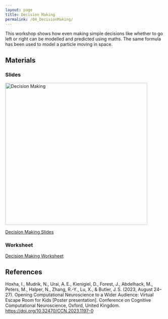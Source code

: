 ```yaml
---
layout: page
title: Decision Making
permalink: /04_DecisionMaking/
---
```



This workshop shows how even making
simple decisions like whether to go left or
right can be modelled and predicted using
maths. The same formula has been used
to model a particle moving in space.


## Materials

### Slides

<img src="Maths_in_the_Wild_DecisionMaking.gif" alt="Decision Making" width="450"/>

[Decision Making Slides](Maths_in_the_Wild_DecisionMaking.pptx)

### Worksheet

[Decision Making Worksheet](Maths_in_the_Wild_DecisionMakingWorksheet.pdf)


## References

Hoxha, I., Mudrik, N., Urai, A. E., Kienigiel, D., Forest, J., Abdelhack, M., Peters, M., Halper, N., Zhang, R.-Y., Lu, X., & Butler, J. S. (2023, August 24–27). Opening Computational Neuroscience to a Wider Audience: Virtual Escape Room for Kids [Poster presentation]. Conference on Cognitive Computational Neuroscience, Oxford, United Kingdom. https://doi.org/10.32470/CCN.2023.1197-0
